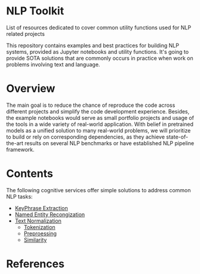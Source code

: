 # NLP Toolkit
List of resources dedicated to cover common utility functions used for NLP related projects

This repository contains examples and best practices for building NLP systems, provided as Jupyter notebooks and utility functions. It's going to provide SOTA solutions that are commonly occurs in practice when work on problems involving text and language.

# Overview
The main goal is to reduce the chance of reproduce the code across different projects and simplify the code development experience. Besides, the example notebooks would serve as small portfolio projects and usage of the tools in a wide variety of real-world application.
With belief in pretrained models as a unified solution to many real-world problems, we will prioritize to build or rely on corresponding dependencies, as they achieve state-of-the-art results on several NLP benchmarks or have established NLP pipeline framework.

# Contents
The following cognitive services offer simple solutions to address common NLP tasks:
* [KeyPhrase Extraction](#extract-noun-phrases)
* [Named Entity Recongization](#ner)
* [Text Normalization](#text-preprocessing)
  * [Tokenization](#tokenizer-splitter)
  * [Preproessing](#converter-normalizer)
  * [Similarity](#text-similarity)

# References
